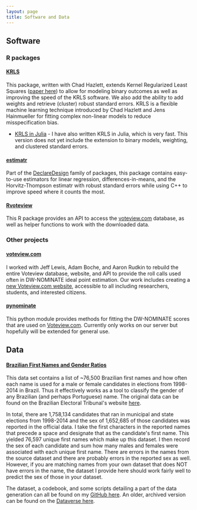 ```yaml
---
layout: page
title: Software and Data
---
```


## Software

### R packages

#### [KRLS](https://github.com/lukesonnet/KRLS)

This package, written with Chad Hazlett, extends Kernel Regularized Least Squares ([paper here](http://www.stanford.edu/~jhain/Paper/PA2014a.pdf)) to allow for modeling binary outcomes as well as improving the speed of the KRLS software. We also add the ability to add weights and retrieve (cluster) robust standard errors. KRLS is a flexible machine learning technique introduced by Chad Hazlett and Jens Hainmueller for fitting complex non-linear models to reduce misspecification bias.

* [KRLS in Julia](https://github.com/lukesonnet/KRLS.jl) - I have also written KRLS in Julia, which is very fast. This version does not yet include the extension to binary models, weighting, and clustered standard errors.

#### [estimatr](estimatr.declaredesign.org)

Part of the [DeclareDesign](http://declaredesign.org/) family of packages, this package contains easy-to-use estimators for linear regression, differences-in-means, and the Horvitz-Thompson estimatr with robust standard errors while using C++ to improve speed where it counts the most.

#### [Rvoteview](https://github.com/voteview/Rvoteview)

This R package provides an API to access the [voteview.com](voteview.com) database, as well as helper functions to work with the downloaded data.

### Other projects

#### [voteview.com](https://voteview.com)

I worked with Jeff Lewis, Adam Boche, and Aaron Rudkin to rebuild the entire Voteview database, website, and API to provide the roll calls used often in DW-NOMINATE ideal point estimation. Our work includes creating a [new Voteview.com website](https://voteview.com), accessible to all including researchers, students, and interested citizens.

#### [pynominate](https://github.com/lukesonnet/pynominate)

This python module provides methods for fitting the DW-NOMINATE scores that are used on [Voteview.com](https://voteview.com). Currently only works on our server but hopefully will be extended for general use.

## Data

#### [Brazilian First Names and Gender Ratios](https://github.com/lukesonnet/brazilNames)

This data set contains a list of ~76,500 Brazilian first names and how often each name is used for a male or female candidates in elections from 1998-2014 in Brazil. Thus it effectively works as a tool to classify the gender of any Brazilian (and perhaps Portuguese) name. The original data can be found on the Brazilian Electoral Tribunal's website [here](http://www.tse.jus.br/hotSites/pesquisas-eleitorais/candidatos.html).

In total, there are 1,758,134 candidates that ran in municipal and state elections from 1998-2014 and the sex of 1,652,685 of those candidates was reported in the official data. I take the first characters in the reported names that precede a space and designate that as the candidate's first name. This yielded 76,597 unique first names which make up this dataset. I then record the sex of each candidate and sum how many males and females were associated with each unique first name. There are errors in the names from the source dataset and there are probably errors in the reported sex as well. However, if you are matching names from your own dataset that does NOT have errors in the name, the dataset I provide here should work fairly well to predict the sex of those in your dataset.

The dataset, a codebook, and some scripts detailing a part of the data generation can all be found on my [GitHub here](https://github.com/lukesonnet/brazilNames). An older, archived version can be found on the [Dataverse here](https://dataverse.harvard.edu/dataset.xhtml?persistentId=doi:10.7910/DVN/ORH029).
